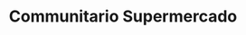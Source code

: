 ---
title: "Communitario Supermercado"
url: /bogota-d-c/communitario-supermercado/
shop: Supermarkt
---